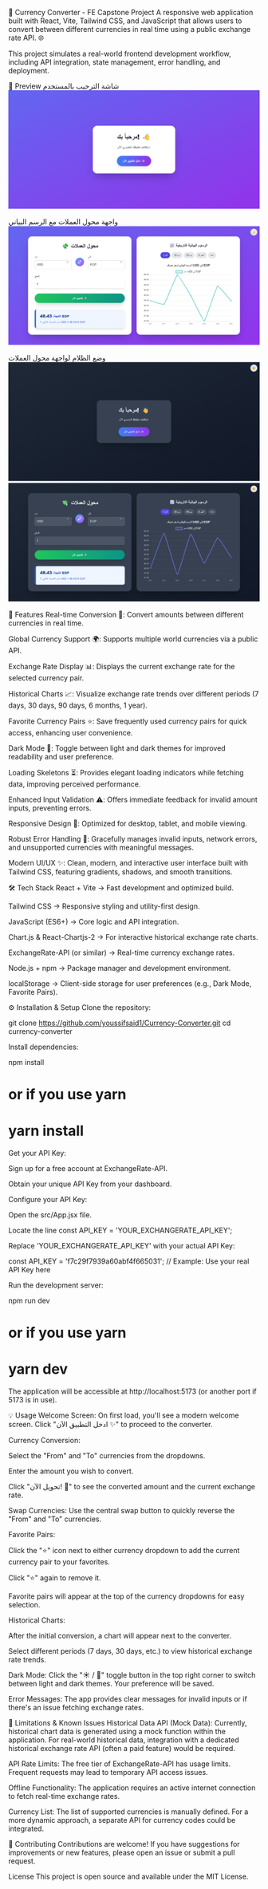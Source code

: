 💱 Currency Converter - FE Capstone Project
A responsive web application built with React, Vite, Tailwind CSS, and JavaScript that allows users to convert between different currencies in real time using a public exchange rate API. 🌐

This project simulates a real-world frontend development workflow, including API integration, state management, error handling, and deployment.

📸 Preview
شاشة الترحيب بالمستخدم
![وصف الصورة الأولى](images/image1.png)

واجهة محول العملات مع الرسم البياني
![وصف الصورة الثانية](images/image2.png)

وضع الظلام لواجهة محول العملات
![وصف الصورة الثالثة](images/image3.png)
![وصف الصورة الثالثة](images/image4.png)

🚀 Features
Real-time Conversion 🔄: Convert amounts between different currencies in real time.

Global Currency Support 🌍: Supports multiple world currencies via a public API.

Exchange Rate Display 📊: Displays the current exchange rate for the selected currency pair.

Historical Charts 📈: Visualize exchange rate trends over different periods (7 days, 30 days, 90 days, 6 months, 1 year).

Favorite Currency Pairs ⭐: Save frequently used currency pairs for quick access, enhancing user convenience.

Dark Mode 🌙: Toggle between light and dark themes for improved readability and user preference.

Loading Skeletons ⏳: Provides elegant loading indicators while fetching data, improving perceived performance.

Enhanced Input Validation ⚠️: Offers immediate feedback for invalid amount inputs, preventing errors.

Responsive Design 📱: Optimized for desktop, tablet, and mobile viewing.

Robust Error Handling 🚨: Gracefully manages invalid inputs, network errors, and unsupported currencies with meaningful messages.

Modern UI/UX ✨: Clean, modern, and interactive user interface built with Tailwind CSS, featuring gradients, shadows, and smooth transitions.

🛠️ Tech Stack
React + Vite → Fast development and optimized build.

Tailwind CSS → Responsive styling and utility-first design.

JavaScript (ES6+) → Core logic and API integration.

Chart.js & React-Chartjs-2 → For interactive historical exchange rate charts.

ExchangeRate-API (or similar) → Real-time currency exchange rates.

Node.js + npm → Package manager and development environment.

localStorage → Client-side storage for user preferences (e.g., Dark Mode, Favorite Pairs).

⚙️ Installation & Setup
Clone the repository:

git clone https://github.com/youssifsaid1/Currency-Converter.git
cd currency-converter

Install dependencies:

npm install
# or if you use yarn
# yarn install

Get your API Key:

Sign up for a free account at ExchangeRate-API.

Obtain your unique API Key from your dashboard.

Configure your API Key:

Open the src/App.jsx file.

Locate the line const API_KEY = 'YOUR_EXCHANGERATE_API_KEY';

Replace 'YOUR_EXCHANGERATE_API_KEY' with your actual API Key:

const API_KEY = 'f7c29f7939a60abf4f665031'; // Example: Use your real API Key here

Run the development server:

npm run dev
# or if you use yarn
# yarn dev

The application will be accessible at http://localhost:5173 (or another port if 5173 is in use).

💡 Usage
Welcome Screen: On first load, you'll see a modern welcome screen. Click "ادخل التطبيق الآن ✨" to proceed to the converter.

Currency Conversion:

Select the "From" and "To" currencies from the dropdowns.

Enter the amount you wish to convert.

Click "تحويل الآن! 🚀" to see the converted amount and the current exchange rate.

Swap Currencies: Use the central swap button to quickly reverse the "From" and "To" currencies.

Favorite Pairs:

Click the "⭐" icon next to either currency dropdown to add the current currency pair to your favorites.

Click "⭐" again to remove it.

Favorite pairs will appear at the top of the currency dropdowns for easy selection.

Historical Charts:

After the initial conversion, a chart will appear next to the converter.

Select different periods (7 days, 30 days, etc.) to view historical exchange rate trends.

Dark Mode: Click the "☀️ / 🌙" toggle button in the top right corner to switch between light and dark themes. Your preference will be saved.

Error Messages: The app provides clear messages for invalid inputs or if there's an issue fetching exchange rates.

🚧 Limitations & Known Issues
Historical Data API (Mock Data): Currently, historical chart data is generated using a mock function within the application. For real-world historical data, integration with a dedicated historical exchange rate API (often a paid feature) would be required.

API Rate Limits: The free tier of ExchangeRate-API has usage limits. Frequent requests may lead to temporary API access issues.

Offline Functionality: The application requires an active internet connection to fetch real-time exchange rates.

Currency List: The list of supported currencies is manually defined. For a more dynamic approach, a separate API for currency codes could be integrated.

🤝 Contributing
Contributions are welcome! If you have suggestions for improvements or new features, please open an issue or submit a pull request.

License
This project is open source and available under the MIT License.